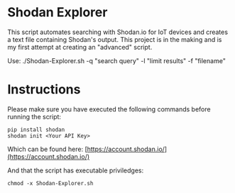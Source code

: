 # Shodan Explorer
This script automates searching with Shodan.io for IoT devices and creates a text file containing Shodan's output. This project is in the making and is my first attempt at creating an "advanced" script.

Use: ./Shodan-Explorer.sh -q "search query" -l "limit results" -f "filename"


# Instructions
Please make sure you have executed the following commands before running the script:
```
pip install shodan
shodan init <Your API Key>
```
Which can be found here: [https://account.shodan.io/](https://account.shodan.io/)

And that the script has executable priviledges:
```
chmod -x Shodan-Explorer.sh
```
